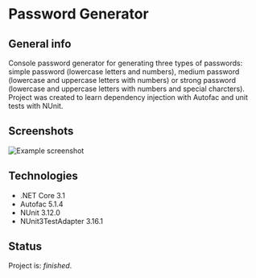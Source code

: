 # Password Generator

## General info
Console password generator for generating three types of passwords:
simple password (lowercase letters and numbers), medium password (lowercase and uppercase letters with numbers) or strong password (lowercase and uppercase letters with numbers and special charcters). Project was created to learn dependency injection with Autofac and unit tests with NUnit.

## Screenshots
![Example screenshot](.screen.png)

## Technologies
* .NET Core 3.1
* Autofac 5.1.4
* NUnit 3.12.0
* NUnit3TestAdapter 3.16.1

## Status
Project is: _finished_.